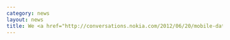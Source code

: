 ```yaml
---
category: news
layout: news
title: We <a href="http://conversations.nokia.com/2012/06/20/mobile-data-challenge-2012-unlocking-the-secrets-of-smartphone-data/">have won</a> the Nokia Mobile Data Challenge 2012.
---
```

